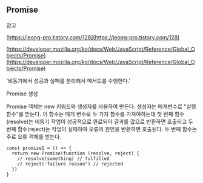 ## Promise

참고

[https://jeong-pro.tistory.com/128](https://jeong-pro.tistory.com/128)

[https://developer.mozilla.org/ko/docs/Web/JavaScript/Reference/Global_Objects/Promise](https://developer.mozilla.org/ko/docs/Web/JavaScript/Reference/Global_Objects/Promise)

'비동기에서 성공과 실패를 분리해서 메서드를 수행한다.'

Promise 생성

Promise 객체는 new 키워드와 생성자를 사용하여 만든다. 생성자는 매개변수로 "실행 함수"를 받는다. 이 함수는 매개 변수로 두 가지 함수를 가져야하는데 첫 번째 함수(resolve)는 비동기 작업이 성공적으로 완료되어 결과를 값으로 반환하면 호출되고 두 번째 함수(reject)는 작업이 실패하여 오류의 원인을 반환하면 호출된다. 두 번째 함수는 주로 오류 객체를 받는다.

    const promise1 = () => {
      return new Promise(function (resolve, reject) {
        // resolve(something) // fulfilled
        // reject('failure reason") // rejected
      })
    }